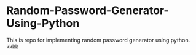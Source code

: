 # Random-Password-Generator-Using-Python

This is repo for implementing random password generator using python.
kkkk
